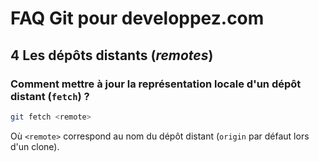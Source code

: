 # FAQ Git pour developpez.com

## 4 Les dépôts distants (*remotes*)

### Comment mettre à jour la représentation locale d'un dépôt distant (`fetch`) ?

```bash
git fetch <remote>
```

Où `<remote>` correspond au nom du dépôt distant (`origin` par défaut lors d'un clone).
